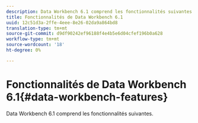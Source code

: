 ```yaml
---
description: Data Workbench 6.1 comprend les fonctionnalités suivantes.
title: Fonctionnalités de Data Workbench 6.1
uuid: 12c51d3a-2ffe-4eee-8e26-02da9a864bd8
translation-type: tm+mt
source-git-commit: d9df90242ef96188f4e4b5e6d04cfef196b0a628
workflow-type: tm+mt
source-wordcount: '18'
ht-degree: 0%

---
```



# Fonctionnalités de Data Workbench 6.1{#data-workbench-features}

Data Workbench 6.1 comprend les fonctionnalités suivantes.

